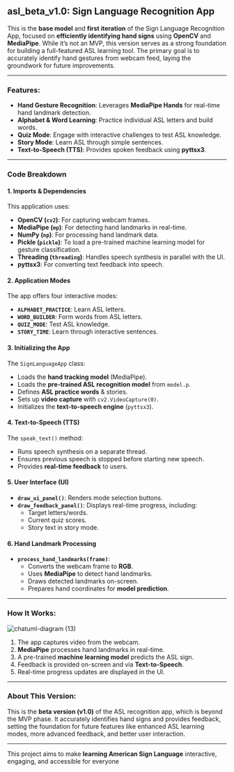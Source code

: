 ## **asl_beta_v1.0: Sign Language Recognition App**

This is the **base model** and **first iteration** of the Sign Language Recognition App, focused on **efficiently identifying hand signs** using **OpenCV** and **MediaPipe**. While it’s not an MVP, this version serves as a strong foundation for building a full-featured ASL learning tool. The primary goal is to accurately identify hand gestures from webcam feed, laying the groundwork for future improvements.

---

### **Features:**
- **Hand Gesture Recognition**: Leverages **MediaPipe Hands** for real-time hand landmark detection.
- **Alphabet & Word Learning**: Practice individual ASL letters and build words.
- **Quiz Mode**: Engage with interactive challenges to test ASL knowledge.
- **Story Mode**: Learn ASL through simple sentences.
- **Text-to-Speech (TTS)**: Provides spoken feedback using **pyttsx3**.

---

### **Code Breakdown**

#### 1. **Imports & Dependencies**
This application uses:
- **OpenCV (`cv2`)**: For capturing webcam frames.
- **MediaPipe (`mp`)**: For detecting hand landmarks in real-time.
- **NumPy (`np`)**: For processing hand landmark data.
- **Pickle (`pickle`)**: To load a pre-trained machine learning model for gesture classification.
- **Threading (`threading`)**: Handles speech synthesis in parallel with the UI.
- **pyttsx3**: For converting text feedback into speech.

#### 2. **Application Modes**
The app offers four interactive modes:
- **`ALPHABET_PRACTICE`**: Learn ASL letters.
- **`WORD_BUILDER`**: Form words from ASL letters.
- **`QUIZ_MODE`**: Test ASL knowledge.
- **`STORY_TIME`**: Learn through interactive sentences.

#### 3. **Initializing the App**
The `SignLanguageApp` class:
- Loads the **hand tracking model** (MediaPipe).
- Loads the **pre-trained ASL recognition model** from `model.p`.
- Defines **ASL practice words** & stories.
- Sets up **video capture** with `cv2.VideoCapture(0)`.
- Initializes the **text-to-speech engine** (`pyttsx3`).

#### 4. **Text-to-Speech (TTS)**
The `speak_text()` method:
- Runs speech synthesis on a separate thread.
- Ensures previous speech is stopped before starting new speech.
- Provides **real-time feedback** to users.

#### 5. **User Interface (UI)**
- **`draw_ui_panel()`**: Renders mode selection buttons.
- **`draw_feedback_panel()`**: Displays real-time progress, including:
  - Target letters/words.
  - Current quiz scores.
  - Story text in story mode.

#### 6. **Hand Landmark Processing**
- **`process_hand_landmarks(frame)`**:
  - Converts the webcam frame to **RGB**.
  - Uses **MediaPipe** to detect hand landmarks.
  - Draws detected landmarks on-screen.
  - Prepares hand coordinates for **model prediction**.

---

### **How It Works:**

![chatuml-diagram (13)](https://github.com/user-attachments/assets/5ce94b5d-0b21-49f8-9c2a-abdd5c402388)


1. The app captures video from the webcam.
2. **MediaPipe** processes hand landmarks in real-time.
3. A pre-trained **machine learning model** predicts the ASL sign.
4. Feedback is provided on-screen and via **Text-to-Speech**.
5. Real-time progress updates are displayed in the UI.

---

### **About This Version:**
This is the **beta version (v1.0)** of the ASL recognition app, which is beyond the MVP phase. It accurately identifies hand signs and provides feedback, setting the foundation for future features like enhanced ASL learning modes, more advanced feedback, and better user interaction.

---

This project aims to make **learning American Sign Language** interactive, engaging, and accessible for everyone 
